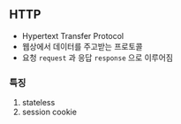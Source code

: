 ## HTTP

- Hypertext Transfer Protocol
- 웹상에서 데이터를 주고받는 프로토콜
- 요청 `request` 과 응답 `response` 으로 이루어짐

### 특징

1. stateless
2. session cookie
